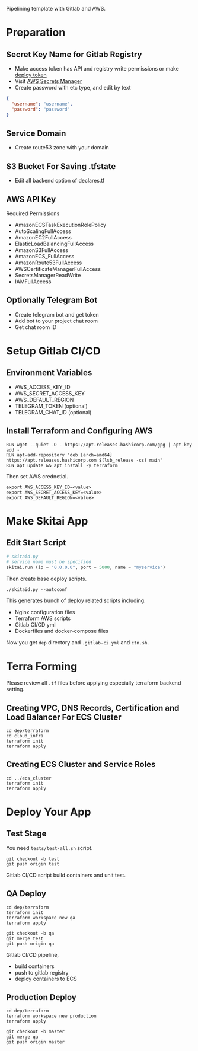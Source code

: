 Pipelining template with Gitlab and AWS.

# Preparation
## Secret Key Name for Gitlab Registry

- Make access token has API and registry write permissions or make [deploy token](https://docs.gitlab.com/ee/user/project/deploy_tokens/index.html)
- Visit [AWS Secrets Manager
](https://ap-northeast-1.console.aws.amazon.com/secretsmanager/home?region=ap-northeast-1#!/listSecrets/)
- Create password with etc type, and edit by text
```json
{
  "username": "username",
  "password": "password"
}
```

## Service Domain
- Create route53 zone with your domain

## S3 Bucket For Saving .tfstate
- Edit all backend option of declares.tf

## AWS API Key

Required Permissions
- AmazonECSTaskExecutionRolePolicy
- AutoScalingFullAccess
- AmazonEC2FullAccess
- ElasticLoadBalancingFullAccess
- AmazonS3FullAccess
- AmazonECS_FullAccess
- AmazonRoute53FullAccess
- AWSCertificateManagerFullAccess
- SecretsManagerReadWrite
- IAMFullAccess

## Optionally Telegram Bot
- Create telegram bot and get token
- Add bot to your project chat room
- Get chat room ID


# Setup Gitlab CI/CD

## Environment Variables
- AWS_ACCESS_KEY_ID
- AWS_SECRET_ACCESS_KEY
- AWS_DEFAULT_REGION
- TELEGRAM_TOKEN (optional)
- TELEGRAM_CHAT_ID (optional)

## Install Terraform and Configuring AWS
```shell
RUN wget --quiet -O - https://apt.releases.hashicorp.com/gpg | apt-key add -
RUN apt-add-repository "deb [arch=amd64] https://apt.releases.hashicorp.com $(lsb_release -cs) main"
RUN apt update && apt install -y terraform
```

Then set AWS crednetial.
```shell
export AWS_ACCESS_KEY_ID=<value>
export AWS_SECRET_ACCESS_KEY=<value>
export AWS_DEFAULT_REGION=<value>
```


# Make Skitai App

## Edit Start Script
```python
# skitaid.py
# service name must be specified
skitai.run (ip = "0.0.0.0", port = 5000, name = "myservice")
```

Then create base deploy scripts.
```
./skitaid.py --autoconf
```

This generates bunch of deploy related scripts including:
- Nginx configuration files
- Terraform AWS scripts
- Gitlab CI/CD yml
- Dockerfiles and docker-compose files

Now you get `dep` directory and `.gitlab-ci.yml` and `ctn.sh`.


# Terra Forming

Please review all `.tf` files before applying especially terraform backend setting.

## Creating VPC, DNS Records, Certification and Load Balancer For ECS Cluster
```shell
cd dep/terraform
cd cloud_infra
terraform init
terraform apply
```


## Creating ECS Cluster and Service Roles
```shell
cd ../ecs_cluster
terraform init
terraform apply
```


# Deploy Your App
## Test Stage
You need `tests/test-all.sh` script.
```shell
git checkout -b test
git push origin test
```
Gitlab CI/CD script build containers and unit test.

## QA Deploy
```shell
cd dep/terraform
terraform init
terraform workspace new qa
terraform apply

git checkout -b qa
git merge test
git push origin qa
```

Gitlab CI/CD pipeline,
- build containers
- push to gitlab registry
- deploy containers to ECS

## Production Deploy
```shell
cd dep/terraform
terraform workspace new production
terraform apply

git checkout -b master
git merge qa
git push origin master
```

